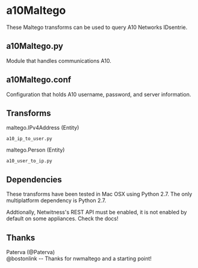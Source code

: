 a10Maltego
==========
These Maltego transforms can be used to query A10 Networks IDsentrie. 

a10Maltego.py 
----------------
Module that handles communications A10.

a10Maltego.conf
----------------
Configuration that holds A10 username, password, and server information.


Transforms
--------------------
maltego.IPv4Address (Entity)

	a10_ip_to_user.py

maltego.Person (Entity)

    a10_user_to_ip.py

Dependencies 
-------------
These transforms have been tested in Mac OSX using Python 2.7.
The only multiplatform dependency is Python 2.7.

Addtionally, Netwitness's REST API must be enabled, it is not enabled by default on some appliances. Check the docs!


Thanks
-----------------
Paterva (@Paterva)<br/>
@bostonlink -- Thanks for nwmaltego and a starting point!
